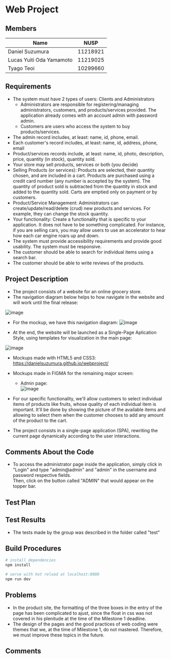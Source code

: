 # Web Project

## Members
  Name | NUSP
  ------------ | -------------
  Daniel Suzumura | 11218921
  Lucas Yuiti Oda Yamamoto  | 11219025
  Tyago Teoi		  | 10299660

## Requirements
  * The system must have 2 types of users: Clients and Administrators
      * Administrators are responsible for registering/managing administrators, customers, and products/services provided. The   application already comes with an account admin with       password admin.
      * Customers are users who access the system to buy products/services.
  * The admin record includes, at least: name, id, phone, email.
  * Each customer's record includes, at least: name, id, address, phone, email
  * Product/services records include, at least: name, id, photo, description, price, quantity (in stock), quantity sold.
  * Your store may sell products, services or both (you decide)
  * Selling Products (or services): Products are selected, their quantity chosen, and are included in a cart. Products are purchased using a credit card number (any number is accepted by the system). The quantity of product sold is subtracted from the quantity in stock and added to the quantity sold. Carts are emptied only on payment or by customers.
  * Product/Service Management: Administrators can create/update/read/delete (crud) new products and services. For example, they can change the stock quantity.
  * Your functionality: Create a functionality that is specific to your application. It does not have to be something complicated. For instance, if you are selling cars, you may allow users to use an accelerator to hear how each car engine roars up and down.   
  * The system must provide accessibility requirements and provide good usability. The system must be responsive.
  * The customer should be able to search for individual items using a search bar.
  * The customer should be able to write reviews of the products.

## Project Description
  * The project consists of a website for an online grocery store.
  * The navigation diagram below helps to how navigate in the website and will work until the final release:
  
  ![image](https://user-images.githubusercontent.com/47069208/119419429-a442e900-bcd0-11eb-8fa7-5ed478d544fe.png)
  
  * For the mockup, we have this navigation diagram:
  ![image](https://user-images.githubusercontent.com/55724611/119735230-64a40a80-be52-11eb-9852-4a6cab64c054.png)
  
  * At the end, the website will be launched as a Single-Page Aplication Style, using templates for visualization in the main page:
  
  ![image](https://user-images.githubusercontent.com/47069208/119419951-ad808580-bcd1-11eb-8870-8207ec50250c.png)
  
  * Mockups made with HTML5 and CSS3: https://danielsuzumura.github.io/webproject/
  * Mockups made in FIGMA for the remaining major screen:   
    * Admin page:  
    ![image](https://user-images.githubusercontent.com/51420150/119738730-85bb2a00-be57-11eb-9ff5-541c26d71ea5.png)
    
  * For our specific functionality, we'll allow customers to select individual items of products like fruits, whose quality of each individual item is important. It'll be done by showing the picture of the available items and allowing to select them when the customer chooses to add any amount of the product to the cart.
  * The project consists in a single-page application (SPA), rewriting the current page dynamically according to the user interactions.<br>

## Comments About the Code
* To access the administrator page inside the application, simply click in "Login" and type "admin@admin" and "admin" in the username and password respective fields.<br>
Then, click on the button called "ADMIN" that would appear on the topper bar.
## Test Plan

## Test Results
* The tests made by the group was described in the folder called "test"
## Build Procedures

``` bash
# install dependencies
npm install

# serve with hot reload at localhost:8080
npm run dev

```
## Problems
   * In the product site, the formatting of the three boxes in the entry of the page has been complicated to ajust, since the float in css was not covered in his plenitude at the time of the Milestone 1 deadline.   
   * The design of the pages and the good practices of web coding were themes that we, at the time of Milestone 1, do not mastered. Therefore, we must improve these topics in the future.
## Comments
